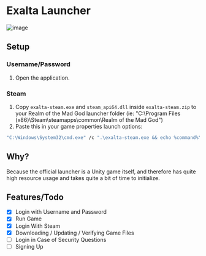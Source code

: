 # Exalta Launcher
![image](https://user-images.githubusercontent.com/50583248/174352490-2eebb7ac-594a-4337-85fe-2237dbf90ace.png)

## Setup
### Username/Password
1. Open the application.

### Steam
1. Copy `exalta-steam.exe` and `steam_api64.dll` inside `exalta-steam.zip` to your Realm of the Mad God launcher folder (ie: "C:\Program Files (x86)\Steam\steamapps\common\Realm of the Mad God")
2. Paste this in your game properties launch options:
  ```bash
  "C:\Windows\System32\cmd.exe" /c ".\exalta-steam.exe && echo %command%"
  ```


## Why?
Because the official launcher is a Unity game itself, and therefore has quite high resource usage and takes quite a bit of time to initialize.

## Features/Todo
- [X] Login with Username and Password
- [X] Run Game
- [X] Login With Steam
- [X] Downloading / Updating / Verifying Game Files
- [ ] Login in Case of Security Questions
- [ ] Signing Up 
